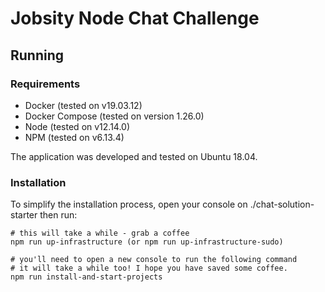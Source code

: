 # Jobsity Node Chat Challenge

## Running

### Requirements

- Docker (tested on v19.03.12)
- Docker Compose (tested on version 1.26.0)
- Node (tested on v12.14.0)
- NPM (tested on v6.13.4)

The application was developed and tested on Ubuntu 18.04.

### Installation

To simplify the installation process, open your console on ./chat-solution-starter then run:

```
# this will take a while - grab a coffee
npm run up-infrastructure (or npm run up-infrastructure-sudo)

# you'll need to open a new console to run the following command
# it will take a while too! I hope you have saved some coffee.
npm run install-and-start-projects
```
